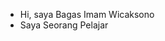 - Hi, saya Bagas Imam Wicaksono
- Saya Seorang Pelajar

<!---
zx0123/zx0123 is a ✨ special ✨ repository because its `README.md` (this file) appears on your GitHub profile.
You can click the Preview link to take a look at your changes.
--->
